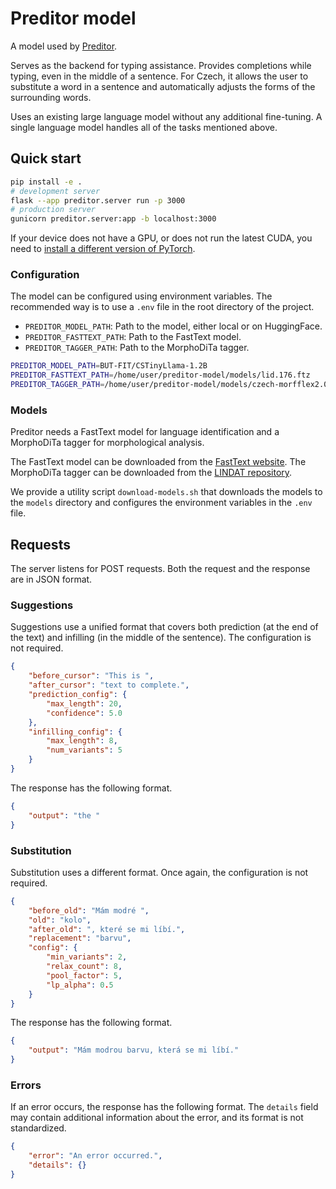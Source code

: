 # Preditor model

A model used by [Preditor](https://github.com/kulisak12/preditor).

Serves as the backend for typing assistance.
Provides completions while typing, even in the middle of a sentence.
For Czech, it allows the user to substitute a word in a sentence
and automatically adjusts the forms of the surrounding words.

Uses an existing large language model without any additional fine-tuning.
A single language model handles all of the tasks mentioned above.

## Quick start

```bash
pip install -e .
# development server
flask --app preditor.server run -p 3000
# production server
gunicorn preditor.server:app -b localhost:3000
```

If your device does not have a GPU, or does not run the latest CUDA, you need to
[install a different version of PyTorch](https://pytorch.org/get-started/locally/).

### Configuration

The model can be configured using environment variables.
The recommended way is to use a `.env` file in the root directory of the project.

- `PREDITOR_MODEL_PATH`: Path to the model, either local or on HuggingFace.
- `PREDITOR_FASTTEXT_PATH`: Path to the FastText model.
- `PREDITOR_TAGGER_PATH`: Path to the MorphoDiTa tagger.

```bash
PREDITOR_MODEL_PATH=BUT-FIT/CSTinyLlama-1.2B
PREDITOR_FASTTEXT_PATH=/home/user/preditor-model/models/lid.176.ftz
PREDITOR_TAGGER_PATH=/home/user/preditor-model/models/czech-morfflex2.0-pdtc1.0-220710.tagger
```

### Models

Preditor needs a FastText model for language identification
and a MorphoDiTa tagger for morphological analysis.

The FastText model can be downloaded from the
[FastText website](https://fasttext.cc/docs/en/language-identification.html).
The MorphoDiTa tagger can be downloaded from the
[LINDAT repository](https://lindat.mff.cuni.cz/repository/xmlui/handle/11234/1-4794).

We provide a utility script `download-models.sh` that downloads the models
to the `models` directory and configures the environment variables in the `.env` file.

## Requests

The server listens for POST requests.
Both the request and the response are in JSON format.

### Suggestions

Suggestions use a unified format that covers both
prediction (at the end of the text) and infilling (in the middle of the sentence).
The configuration is not required.

```json
{
    "before_cursor": "This is ",
    "after_cursor": "text to complete.",
    "prediction_config": {
        "max_length": 20,
        "confidence": 5.0
    },
    "infilling_config": {
        "max_length": 8,
        "num_variants": 5
    }
}
```

The response has the following format.

```json
{
    "output": "the "
}
```

### Substitution

Substitution uses a different format.
Once again, the configuration is not required.

```json
{
    "before_old": "Mám modré ",
    "old": "kolo",
    "after_old": ", které se mi líbí.",
    "replacement": "barvu",
    "config": {
        "min_variants": 2,
        "relax_count": 8,
        "pool_factor": 5,
        "lp_alpha": 0.5
    }
}
```

The response has the following format.

```json
{
    "output": "Mám modrou barvu, která se mi líbí."
}
```

### Errors

If an error occurs, the response has the following format.
The `details` field may contain additional information about the error,
and its format is not standardized.

```json
{
    "error": "An error occurred.",
    "details": {}
}
```
